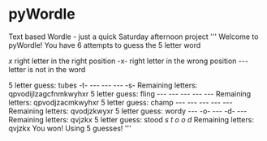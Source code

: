# pyWordle
 Text based Wordle - just a quick Saturday afternoon project
'''
Welcome to pyWordle!
You have 6 attempts to guess the 5 letter word

*x* right letter in the right position
-x- right letter in the wrong position
--- letter is not in the word

5 letter guess: tubes
 -t-  ---  ---  ---  -s-   Remaining letters: qpvodijlzagcfnmkwyhxr
5 letter guess: fling
 ---  ---  ---  ---  ---   Remaining letters: qpvodjzacmkwyhxr
5 letter guess: champ
 ---  ---  ---  ---  ---   Remaining letters: qvodjzkwyxr
5 letter guess: wordy
 ---  -o-  ---  -d-  ---   Remaining letters: qvjzkx
5 letter guess: stood
 *s*  *t*  *o*  *o*  *d*   Remaining letters: qvjzkx
You won! Using 5 guesses!
'''